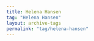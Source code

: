 ```yaml
---
title: Helena Hansen
tag: "Helena Hansen"
layout: archive-tags
permalink: "tag/helena-hansen"
---
```

